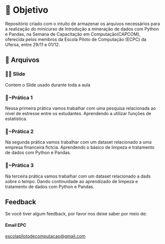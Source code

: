 
# 🎯 Objetivo
Repositório criado com o intuito de armazenar os arquivos necessários para a realização do minicurso de Introdução a mineração de dados com Python e Pandas, na Semana de Capacitação em Computação(CAPCOM), oferecida pelos membros da Escola Piloto de Computação (ECPC) da Ufersa, entre 29/11 e 01/12.

## 📝 Arquivos

### 👩‍💻 Slide
Contem o Slide usado durante toda a aula

### 🔨~Prática 1
Nessa primeira prática vamos trabalhar com uma pesquisa relacionada ao nível de estresse entre os estudantes. Aprendendo a utilizar funções de estatistica.

### 🔨~Prática 2
Na segunda prática vamos trabalhar com um dataset relacionado a uma empresa financeira fictcia. Aprendendo o básico de limpeza e tratamento de dados com Python e Pandas.

### 🔨~Prática 3
Na terceira prática vamos trabalhar com um dataset relacionado a dads sobre o tempo. Dando continuidade ao aprendizado de limpeza e tratamento de dados com Python e Pandas.



## Feedback

Se você tiver algum feedback, por favor nos deixe saber por meio de:

#### Email EPC
escolapilotodecomputacao@gmail.com


